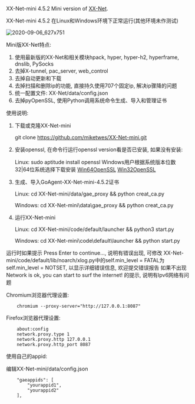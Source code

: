 XX-Net-mini 4.5.2 Mini version of [XX-Net](https://github.com/XX-net/XX-Net).

XX-Net-mini 4.5.2 在Linux和Windows环境下正常运行(其他环境未作测试) 

![2020-09-06_627x751](https://user-images.githubusercontent.com/6849681/92320577-08dfea00-f055-11ea-9314-b43a1ad0a0ae.png)

Mini版XX-Net特点:

1. 使用最新版的XX-Net和相关模块hpack, hyper, hyper-h2, hyperframe, dnslib, PySocks
2. 去掉X-tunnel, pac_server, web_control
3. 去掉自动更新和下载
4. 去掉扫描和删除ip的功能, 直接持久使用707个固定ip, 解决ip骤降的问题
5. 统一配置文件: XX-Net/data/config.json
6. 去掉pyOpenSSL, 使用Python调用系统命令生成、导入和管理证书

使用说明: 

1. 下载或克隆XX-Net-mini

    git clone https://github.com/miketwes/XX-Net-mini.git

2. 安装openssl, 在命令行运行openssl version看是否已安装, 如果没有安装:

   Linux: sudo aptitude install openssl
   Windows用户根据系统版本位数 32|64位系统选择下载安装
   [Win64OpenSSL](https://slproweb.com/download/Win64OpenSSL_Light-1_1_1g.exe)
   [Win32OpenSSL](https://slproweb.com/download/Win32OpenSSL_Light-1_1_1g.exe) 

3. 生成、导入GoAgent-XX-Net-mini-4.5.2证书

   Linux: cd XX-Net-mini/data/gae_proxy && python creat_ca.py 
   
   Windows: cd XX-Net-mini\data\gae_proxy && python creat_ca.py

4. 运行XX-Net-mini

   Linux:  cd XX-Net-mini/code/default/launcher && python3 start.py
   
   Windows: cd XX-Net-mini\code\default\launcher && python start.py


运行时如果提示 Press Enter to continue..., 说明有错误出现, 可修改 XX-Net-mini/code/default/lib/noarch/xlog.py中的self.min_level = FATAL为self.min_level = NOTSET, 以显示详细错误信息, 欢迎提交错误报告
如果不出现 Network is ok, you can start to surf the internet! 的提示,  说明有Ipv6网络有问题

Chromium浏览器代理设置:

        chromium --proxy-server="http://127.0.0.1:8087"
    
Firefox浏览器代理设置: 
    
        about:config
        network.proxy.type 1     
        network.proxy.http 127.0.0.1
        network.proxy.http_port 8087
   
使用自己的appid:
    
   编辑XX-Net-mini/data/config.json
    
        "gaeappids": [
            "yourappid1",
            "yourappid2"
        ],
